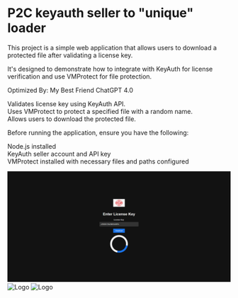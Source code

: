 
# P2C keyauth seller to "unique" loader


This project is a simple web application that allows users to download a protected file after validating a license key. 

It's designed to demonstrate how to integrate with KeyAuth for license verification and use VMProtect for file protection.

Optimized By: My Best Friend ChatGPT 4.0  

Validates license key using KeyAuth API.  
Uses VMProtect to protect a specified file with a random name.  
Allows users to download the protected file.  

Before running the application, ensure you have the following:

Node.js installed  
KeyAuth seller account and API key  
VMProtect installed with necessary files and paths configured  

![Logo](https://raw.githubusercontent.com/zf9/Website2VMProtect/main/image.png)
![Logo](https://raw.githubusercontent.com/zf9/Website2VMProtect/main/202024-06-28%20131305.png)
![Logo](https://raw.githubusercontent.com/zf9/Website2VMProtect/main/202024-06-28%20131327.png)
